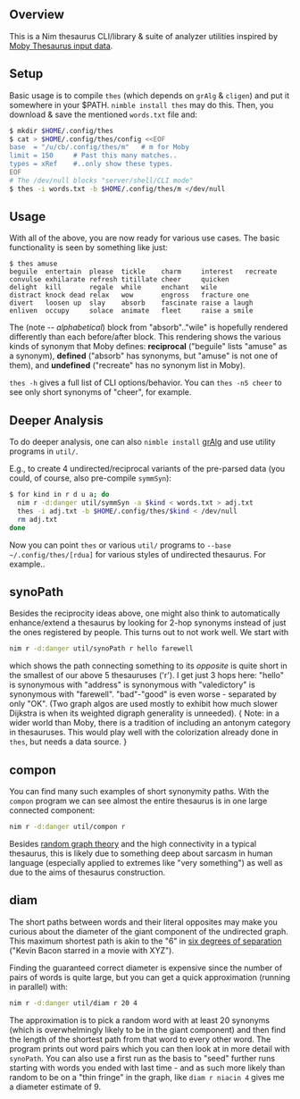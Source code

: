 Overview
--------

This is a Nim thesaurus CLI/library & suite of analyzer utilities inspired by
[Moby Thesaurus input data](https://github.com/words/moby/raw/master/words.txt).

Setup
-----

Basic usage is to compile `thes` (which depends on `grAlg` & `cligen`) and put
it somewhere in your $PATH.  `nimble install thes` may do this.  Then, you
download & save the mentioned `words.txt` file and:
```sh
$ mkdir $HOME/.config/thes
$ cat > $HOME/.config/thes/config <<EOF
base  = "/u/cb/.config/thes/m"   # m for Moby
limit = 150     # Past this many matches..
types = xRef    #..only show these types.
EOF
# The /dev/null blocks "server/shell/CLI mode"
$ thes -i words.txt -b $HOME/.config/thes/m </dev/null
```

Usage
-----

With all of the above, you are now ready for various use cases.  The basic
functionality is seen by something like just:
```
$ thes amuse
beguile  entertain  please  tickle    charm     interest   recreate
convulse exhilarate refresh titillate cheer     quicken
delight  kill       regale  while     enchant   wile
distract knock dead relax   wow       engross   fracture one
divert   loosen up  slay    absorb    fascinate raise a laugh
enliven  occupy     solace  animate   fleet     raise a smile
```
The (note -- *alphabetical*) block from "absorb".."wile" is hopefully rendered
differently than each before/after block.  This rendering shows the various
kinds of synonym that Moby defines: **reciprocal** ("beguile" lists "amuse" as a
synonym), **defined** ("absorb" has synonyms, but "amuse" is not one of them),
and **undefined** ("recreate" has no synonym list in Moby).

`thes -h` gives a full list of CLI options/behavior.  You can `thes -n5 cheer`
to see only short synonyms of "cheer", for example.

Deeper Analysis
---------------

To do deeper analysis, one can also `nimble install`
[grAlg](https://github.com/c-blake/gralg) and use utility programs in `util/`.

E.g., to create 4 undirected/reciprocal variants of the pre-parsed data (you
could, of course, also pre-compile `symmSyn`):
```sh
$ for kind in r d u a; do
  nim r -d:danger util/symmSyn -a $kind < words.txt > adj.txt
  thes -i adj.txt -b $HOME/.config/thes/$kind < /dev/null
  rm adj.txt
done
```
Now you can point `thes` or various `util/` programs to `--base
~/.config/thes/[rdua]` for various styles of undirected thesaurus.  For
example..

synoPath
--------

Besides the reciprocity ideas above, one might also think to automatically
enhance/extend a thesaurus by looking for 2-hop synonyms instead of just the
ones registered by people.  This turns out to not work well.  We start with

```sh
nim r -d:danger util/synoPath r hello farewell
```
which shows the path connecting something to its *opposite* is quite short in
the smallest of our above 5 thesauruses ('r').  I get just 3 hops here: "hello"
is synonymous with "address" is synonymous with "valedictory" is synonymous with
"farewell".  "bad"-"good" is even worse - separated by only "OK".  (Two graph
algos are used mostly to exhibit how much slower Dijkstra is when its weighted
digraph generality is unneeded). { Note: in a wider world than Moby, there is a
tradition of including an antonym category in thesauruses.  This would play well
with the colorization already done in `thes`, but needs a data source. }

compon
------

You can find many such examples of short synonymity paths.  With the `compon`
program we can see almost the entire thesaurus is in one large connected
component:
```sh
nim r -d:danger util/compon r
```
Besides [random graph theory](https://en.wikipedia.org/wiki/Random_graph) and
the high connectivity in a typical thesaurus, this is likely due to something
deep about sarcasm in human language (especially applied to extremes like "very
something") as well as due to the aims of thesaurus construction.

diam
----

The short paths between words and their literal opposites may make you curious
about the diameter of the giant component of the undirected graph.  This maximum
shortest path is akin to the "6" in [six degrees of
separation](https://en.wikipedia.org/wiki/Six_degrees_of_separation) ("Kevin
Bacon starred in a movie with XYZ").

Finding the guaranteed correct diameter is expensive since the number of pairs
of words is quite large, but you can get a quick approximation (running in
parallel) with:
```sh
nim r -d:danger util/diam r 20 4
```
The approximation is to pick a random word with at least 20 synonyms (which is
overwhelmingly likely to be in the giant component) and then find the length of
the shortest path from that word to every other word.  The program prints out
word pairs which you can then look at in more detail with `synoPath`.  You can
also use a first run as the basis to "seed" further runs starting with words you
ended with last time - and as such more likely than random to be on a "thin
fringe" in the graph, like `diam r niacin 4` gives me a diameter estimate of 9.

